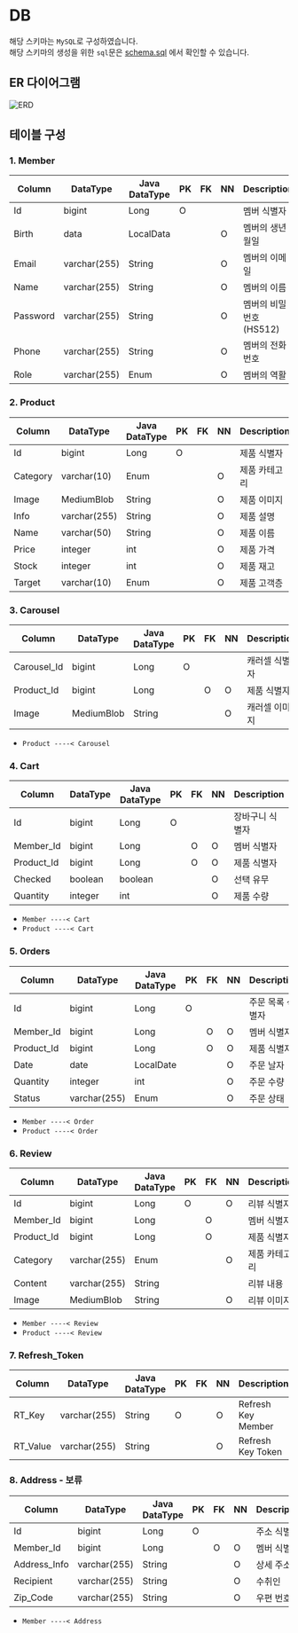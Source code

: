 # DB

해당 스키마는 `MySQL`로 구성하였습니다.</br>
해당 스키마의 생성을 위한 `sql`문은 [schema.sql](https://github.com/MultiProject23/Shop_SemiProject/blob/main/back-end/src/main/resources/sql/schema.sql) 에서 확인할 수 있습니다.

## ER 다이어그램

![ERD](https://user-images.githubusercontent.com/74192619/228433185-423b2fcd-8718-4932-a436-8f7efcb74365.png)

## 테이블 구성

### 1. Member

| Column   | DataType     | Java DataType | PK  | FK  | NN  | Description             |
| -------- | ------------ | ------------- | --- | --- | --- | ----------------------- |
| Id       | bigint       | Long          | O   |     |     | 멤버 식별자             |
| Birth    | data         | LocalData     |     |     | O   | 멤버의 생년 월일        |
| Email    | varchar(255) | String        |     |     | O   | 멤버의 이메일           |
| Name     | varchar(255) | String        |     |     | O   | 멤버의 이름             |
| Password | varchar(255) | String        |     |     | O   | 멤버의 비밀번호 (HS512) |
| Phone    | varchar(255) | String        |     |     | O   | 멤버의 전화번호         |
| Role     | varchar(255) | Enum          |     |     | O   | 멤버의 역활             |

### 2. Product

| Column   | DataType     | Java DataType | PK  | FK  | NN  | Description   |
| -------- |--------------| ------------- | --- | --- | --- | ------------- |
| Id       | bigint       | Long          | O   |     |     | 제품 식별자   |
| Category | varchar(10)  | Enum          |     |     | O   | 제품 카테고리 |
| Image    | MediumBlob   | String        |     |     | O   | 제품 이미지   |
| Info     | varchar(255) | String        |     |     | O   | 제품 설명     |
| Name     | varchar(50)  | String        |     |     | O   | 제품 이름     |
| Price    | integer      | int           |     |     | O   | 제품 가격     |
| Stock    | integer      | int           |     |     | O   | 제품 재고     |
| Target   | varchar(10)  | Enum          |     |     | O   | 제품 고객층   |

### 3. Carousel

| Column      | DataType | Java DataType | PK  | FK  | NN  | Description   |
| ----------- | -------- | ------------- | --- | --- | --- | ------------- |
| Carousel_Id | bigint   | Long          | O   |     |     | 캐러셀 식별자 |
| Product_Id  | bigint   | Long          |     | O   | O   | 제품 식별자   |
| Image       | MediumBlob     | String        |     |     | O   | 캐러셀 이미지 |

- `Product ----< Carousel`

### 4. Cart

| Column     | DataType | Java DataType | PK  | FK  | NN  | Description     |
| ---------- | -------- | ------------- | --- | --- | --- | --------------- |
| Id         | bigint   | Long          | O   |     |     | 장바구니 식별자 |
| Member_Id  | bigint   | Long          |     | O   | O   | 멤버 식별자     |
| Product_Id | bigint   | Long          |     | O   | O   | 제품 식별자     |
| Checked    | boolean  | boolean       |     |     | O   | 선택 유무       |
| Quantity   | integer  | int           |     |     | O   | 제품 수량       |

- `Member ----< Cart`
- `Product ----< Cart`

### 5. Orders

| Column     | DataType     | Java DataType | PK  | FK  | NN  | Description      |
| ---------- | ------------ | ------------- | --- | --- | --- | ---------------- |
| Id         | bigint       | Long          | O   |     |     | 주문 목록 식별자 |
| Member_Id  | bigint       | Long          |     | O   | O   | 멤버 식별자      |
| Product_Id | bigint       | Long          |     | O   | O   | 제품 식별자      |
| Date       | date         | LocalDate     |     |     | O   | 주문 날자        |
| Quantity   | integer      | int           |     |     | O   | 주문 수량        |
| Status     | varchar(255) | Enum          |     |     | O   | 주문 상태        |

- `Member ----< Order`
- `Product ----< Order`

### 6. Review

| Column     | DataType     | Java DataType | PK  | FK  | NN  | Description   |
| ---------- | ------------ | ------------- | --- | --- | --- | ------------- |
| Id         | bigint       | Long          | O   |     | O   | 리뷰 식별자   |
| Member_Id  | bigint       | Long          |     | O   |     | 멤버 식별자   |
| Product_Id | bigint       | Long          |     | O   |     | 제품 식별자   |
| Category   | varchar(255) | Enum          |     |     | O   | 제품 카테고리 |
| Content    | varchar(255) | String        |     |     |     | 리뷰 내용     |
| Image      | MediumBlob         | String        |     |     | O   | 리뷰 이미지   |

- `Member ----< Review`
- `Product ----< Review`

### 7. Refresh_Token

| Column   | DataType     | Java DataType | PK  | FK  | NN  | Description        |
| -------- | ------------ | ------------- | --- | --- | --- | ------------------ |
| RT_Key   | varchar(255) | String        | O   |     | O   | Refresh Key Member |
| RT_Value | varchar(255) | String        |     |     | O   | Refresh Key Token  |

### 8. Address - 보류

| Column       | DataType     | Java DataType | PK  | FK  | NN  | Description |
| ------------ | ------------ | ------------- | --- | --- | --- | ----------- |
| Id           | bigint       | Long          | O   |     |     | 주소 식별자 |
| Member_Id    | bigint       | Long          |     | O   | O   | 멤버 식별자 |
| Address_Info | varchar(255) | String        |     |     | O   | 상세 주소   |
| Recipient    | varchar(255) | String        |     |     | O   | 수취인      |
| Zip_Code     | varchar(255) | String        |     |     | O   | 우편 번호   |

- `Member ----< Address`

